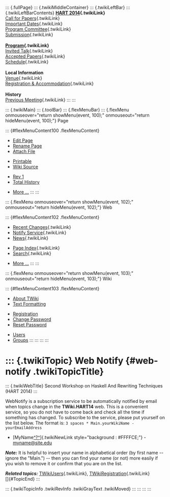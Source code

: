 ::: {.fullPage}
::: {.twikiMiddleContainer}
::: {.twikiLeftBar}
::: {.twikiLeftBarContents}
**[HART 2014](WebHome){.twikiLink}**\
[Call for Papers](CallForPapers){.twikiLink}\
[Important Dates](ImportantDates){.twikiLink}\
[Program Committee](ProgramCommittee){.twikiLink}\
[Submission](PaperSubmission){.twikiLink}\
\
**[Program](Program){.twikiLink}**\
[Invited Talk](InvitedTalks){.twikiLink}\
[Accepted Papers](AcceptedPapers){.twikiLink}\
[Schedule](Program){.twikiLink}\
\
**Local Information**\
[Venue](WorkshopVenue){.twikiLink}\
[Registration & Accommodation](RegistrationAndAccomodation){.twikiLink}\
\
**History**\
[Previous Meeting](PreviousMeetings){.twikiLink}
:::
:::

::: {.twikiMain}
::: {.toolBar}
::: {.flexMenuBar}
::: {.flexMenu onmouseover="return showMenu(event, 100);" onmouseout="return hideMenu(event, 100);"}
Page

::: {#flexMenuContent100 .flexMenuContent}
-   [Edit
    Page](http://www.program-transformation.org/edit/HART14/WebNotify?t=1536827637)
-   [Rename
    Page](http://www.program-transformation.org/rename/HART14/WebNotify)
-   [Attach
    File](http://www.program-transformation.org/attach/HART14/WebNotify)

<!-- -->

-   [Printable](http://www.program-transformation.org/view/HART14/WebNotify?skin=print.pattern)
-   [Wiki
    Source](http://www.program-transformation.org/view/HART14/WebNotify?skin=text&raw=on&contenttype=text/plain)

<!-- -->

-   [Rev
    1](http://www.program-transformation.org/view/HART14/WebNotify?rev=1.1)
-   [Total
    History](http://www.program-transformation.org/rdiff/HART14/WebNotify)

<!-- -->

-   [More
    \...](http://www.program-transformation.org/oops/HART14/WebNotify?template=oopsmore&param1=1.1&param2=1.1)
:::
:::

::: {.flexMenu onmouseover="return showMenu(event, 102);" onmouseout="return hideMenu(event, 102);"}
Web

::: {#flexMenuContent102 .flexMenuContent}
-   [Recent Changes](WebChanges){.twikiLink}
-   [Notify Service](WebNotify){.twikiLink}
-   [News](WebNews){.twikiLink}

<!-- -->

-   [Page Index](WebIndex){.twikiLink}
-   [Search](WebSearch){.twikiLink}

<!-- -->

-   [More
    \...](http://www.program-transformation.org/oops/HART14/WebNotify?template=oopsmore&param1=1.1&param2=1.1)
:::
:::

::: {.flexMenu onmouseover="return showMenu(event, 103);" onmouseout="return hideMenu(event, 103);"}
Wiki

::: {#flexMenuContent103 .flexMenuContent}
-   [About
    TWiki](http://www.program-transformation.org/view/TWiki/WebHome)
-   [Text
    Formatting](http://www.program-transformation.org/view/TWiki/TextFormattingRules)

<!-- -->

-   [Registration](http://www.program-transformation.org/view/TWiki/TWikiRegistration)
-   [Change
    Password](http://www.program-transformation.org/view/TWiki/ChangePassword)
-   [Reset
    Password](http://www.program-transformation.org/view/TWiki/ResetPassword)

<!-- -->

-   [Users](http://www.program-transformation.org/view/Main/TWikiUsers)
-   [Groups](http://www.program-transformation.org/view/Main/TWikiGroups)
:::
:::
:::
:::

::: {.twikiTopic}
Web Notify {#web-notify .twikiTopicTitle}
==========

::: {.twikiWebTitle}
Second Workshop on Haskell And Rewriting Techniques (HART 2014)
:::

WebNotify is a subscription service to be automatically notified by
email when topics change in the **TWiki.HART14** web. This is a
convenient service, so you do not have to come back and check all the
time if something has changed. To subscribe to the service, please put
yourself on the list below. The format is:
`3 spaces * Main.yourWikiName - yourEmailAddress`

-   [MyName[^?^](http://www.program-transformation.org/edit/Main/MyName?topicparent=HART14.WebNotify)]{.twikiNewLink
    style="background : #FFFFCE;"} - <myname@site.edu>

***Note:*** It is helpful to insert your name in alphabetical order (by
first name \-- ignore the \"Main.\") \-- then you can find your name (or
not) more easily if you wish to remove it or confirm that you are on the
list.

***Related topics:*** [TWikiUsers](../Main/TWikiUsers){.twikiLink},
[TWikiRegistration](../TWiki/TWikiRegistration){.twikiLink}\
[]{#TopicEnd}
:::

::: {.twikiTopicInfo .twikiRevInfo .twikiGrayText .twikiMoved}
:::
:::
:::
:::
